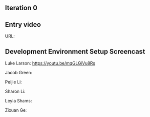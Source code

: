## Iteration 0

Entry video
-----------
URL: 



Development Environment Setup Screencast
----------------------------------------
Luke Larson: https://youtu.be/mqGLGiVu8Rs

Jacob Green:

Peijie Li:

Sharon Li:

Leyla Shams:

Zixuan Ge:

